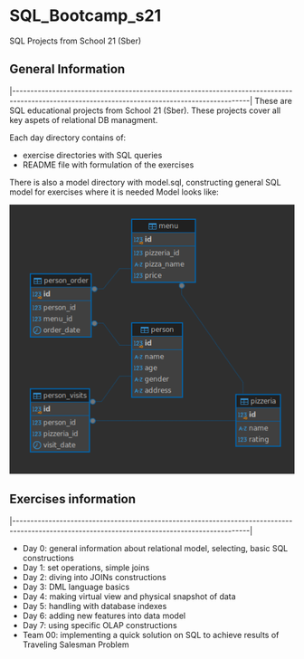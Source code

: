 # SQL_Bootcamp_s21
SQL Projects from School 21 (Sber)

## General Information
|-----------------------------------------------------------------------------------------------------------------------------------------------|
These are SQL educational projects from School 21 (Sber). These projects cover all key aspets of relational DB managment.

Each day directory contains of:
- exercise directories with SQL queries
- README file with formulation of the exercises

There is also a model directory with model.sql, constructing general SQL model for exercises where it is needed
Model looks like:

![model](model/model.png)

## Exercises information
|-----------------------------------------------------------------------------------------------------------------------------------------------|
- Day 0: general information about relational model, selecting, basic SQL constructions
- Day 1: set operations, simple joins
- Day 2: diving into JOINs constructions
- Day 3: DML language basics
- Day 4: making virtual view and physical snapshot of data 
- Day 5: handling with database indexes 
- Day 6: adding new features into data model 
- Day 7: using specific OLAP constructions
- Team 00: implementing a quick solution on SQL to achieve results of Traveling Salesman Problem

